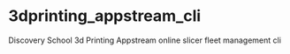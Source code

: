# 3dprinting_appstream_cli
Discovery School 3d Printing Appstream online slicer fleet management cli
